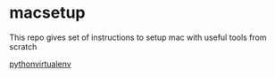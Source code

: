 # macsetup
This repo gives set of instructions to setup mac with useful tools from scratch

[pythonvirtualenv](https://github.com/venkatannangi/macsetup/blob/master/pythonvirtualenv.md)  

